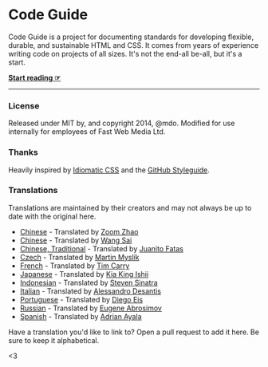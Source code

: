 # Code Guide

Code Guide is a project for documenting standards for developing flexible, durable, and sustainable HTML and CSS. It comes from years of experience writing code on projects of all sizes. It's not the end-all be-all, but it's a start.

**[Start reading ☞](http://mdo.github.io/code-guide)**

---

### License

Released under MIT by, and copyright 2014, @mdo. Modified for use internally for employees of Fast Web Media Ltd.

### Thanks

Heavily inspired by [Idiomatic CSS](https://github.com/necolas/idiomatic-css) and the [GitHub Styleguide](http://github.com/styleguide).

### Translations

Translations are maintained by their creators and may not always be up to date with the original here.

- [Chinese](http://zoomzhao.github.io/code-guide/) - Translated by [Zoom Zhao](https://github.com/ZoomZhao)
- [Chinese](http://codeguide.bootcss.com/) - Translated by [Wang Sai](https://github.com/wangsai)
- [Chinese, Traditional](http://juanitofatas.github.io/code-guide/) - Translated by [Juanito Fatas](https://github.com/JuanitoFatas)
- [Czech](http://smedzlatko.github.io/) - Translated by [Martin Myslík](https://github.com/Smedzlatko)
- [French](http://pixelastic.github.io/code-guide/) - Translated by [Tim Carry](https://github.com/pixelastic/)
- [Japanese](http://kia-king.com/code-guide/) - Translated by [Kia King Ishii](https://github.com/kiaking)
- [Indonesian](http://diagramatics.github.io/code-guide-id) - Translated by [Steven Sinatra](http://diagramatics.me)
- [Italian](http://alessandro1997.github.io/code-guide/) - Translated by [Alessandro Desantis](https://github.com/alessandro1997)
- [Portuguese](http://diegoeis.github.io/code-guide/) - Translated by [Diego Eis](http://tableless.com.br/)
- [Russian](http://instanceofpro.github.io/code-guide/) - Translated by [Eugene Abrosimov](https://github.com/instanceofpro)
- [Spanish](http://adrianayala.mx/code-guide/es/) - Translated by [Adrian Ayala](http://adrianayala.mx/)

Have a translation you'd like to link to? Open a pull request to add it here. Be sure to keep it alphabetical.

<3
